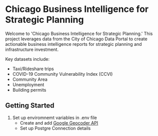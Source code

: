 # Chicago Business Intelligence for Strategic Planning

Welcome to 'Chicago Business Intelligence for Strategic Planning.' This project leverages data from the City of Chicago Data Portal to create actionable business intelligence reports for strategic planning and infrastructure investment. 

Key datasets include:

- Taxi/Rideshare trips
- COVID-19 Community Vulnerability Index (CCVI)
- Community Area
- Unemployment
- Building permits

## Getting Started

1. Set up enviromnemt variables in .env file
    - Create and add [Google Geocoder API](https://developers.google.com/maps/documentation/geocoding/get-api-key?authuser=2)
    - Set up Postgre Connection details
